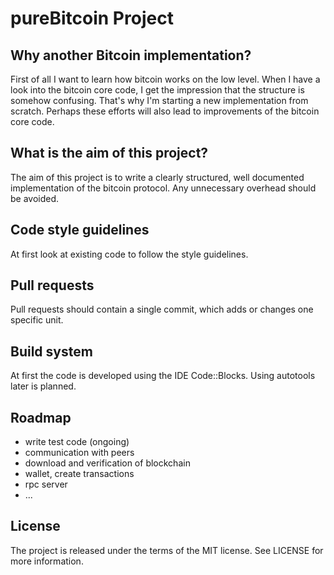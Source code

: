 pureBitcoin Project
===================

Why another Bitcoin implementation?
-----------------------------------
First of all I want to learn how bitcoin works on the low level. When I have a
look into the bitcoin core code, I get the impression that the structure is
somehow confusing. That's why I'm starting a new implementation from scratch.
Perhaps these efforts will also lead to improvements of the bitcoin core code.

What is the aim of this project?
--------------------------------
The aim of this project is to write a clearly structured, well documented
implementation of the bitcoin protocol. Any unnecessary overhead should be
avoided.

Code style guidelines
---------------------
At first look at existing code to follow the style guidelines.

Pull requests
-------------
Pull requests should contain a single commit, which adds or changes one specific unit.

Build system
------------
At first the code is developed using the IDE Code::Blocks. Using autotools later is planned.

Roadmap
-------
- write test code (ongoing)
- communication with peers
- download and verification of blockchain
- wallet, create transactions
- rpc server
- ...

License
-------
The project is released under the terms of the MIT license. See LICENSE for
more information.
